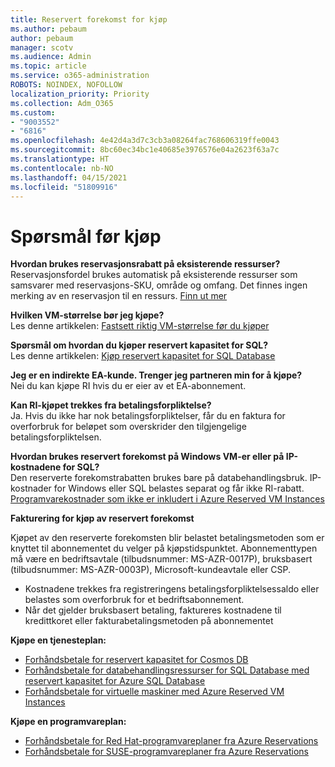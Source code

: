 ```yaml
---
title: Reservert forekomst for kjøp
ms.author: pebaum
author: pebaum
manager: scotv
ms.audience: Admin
ms.topic: article
ms.service: o365-administration
ROBOTS: NOINDEX, NOFOLLOW
localization_priority: Priority
ms.collection: Adm_O365
ms.custom:
- "9003552"
- "6816"
ms.openlocfilehash: 4e42d4a3d7c3cb3a08264fac768606319ffe0043
ms.sourcegitcommit: 8bc60ec34bc1e40685e3976576e04a2623f63a7c
ms.translationtype: HT
ms.contentlocale: nb-NO
ms.lasthandoff: 04/15/2021
ms.locfileid: "51809916"
---
```

# <a name="questions-before-purchase"></a>Spørsmål før kjøp

**Hvordan brukes reservasjonsrabatt på eksisterende ressurser?**  
Reservasjonsfordel brukes automatisk på eksisterende ressurser som samsvarer med reservasjons-SKU, område og omfang. Det finnes ingen merking av en reservasjon til en ressurs. [Finn ut mer](https://docs.microsoft.com/azure/cost-management-billing/reservations/save-compute-costs-reservations?WT.mc_id=Portal-Microsoft_Azure_Support#how-reservation-discount-is-applied) 

**Hvilken VM-størrelse bør jeg kjøpe?**  
Les denne artikkelen: [Fastsett riktig VM-størrelse før du kjøper](https://docs.microsoft.com/azure/virtual-machines/windows/prepay-reserved-vm-instances?toc=/azure/billing/TOC.json&WT.mc_id=Portal-Microsoft_Azure_Support#determine-the-right-vm-size-before-you-buy)

**Spørsmål om hvordan du kjøper reservert kapasitet for SQL?**  
Les denne artikkelen: [Kjøp reservert kapasitet for SQL Database](https://docs.microsoft.com/azure/sql-database/sql-database-reserved-capacity?toc=/azure/billing/TOC.json&WT.mc_id=Portal-Microsoft_Azure_Support#buy-sql-database-reserved-capacity)

**Jeg er en indirekte EA-kunde. Trenger jeg partneren min for å kjøpe?**  
Nei du kan kjøpe RI hvis du er eier av et EA-abonnement.

**Kan RI-kjøpet trekkes fra betalingsforpliktelse?**  
Ja. Hvis du ikke har nok betalingsforpliktelser, får du en faktura for overforbruk for beløpet som overskrider den tilgjengelige betalingsforpliktelsen.

**Hvordan brukes reservert forekomst på Windows VM-er eller på IP-kostnadene for SQL?**  
Den reserverte forekomstrabatten brukes bare på databehandlingsbruk. IP-kostnader for Windows eller SQL belastes separat og får ikke RI-rabatt. [Programvarekostnader som ikke er inkludert i Azure Reserved VM Instances](https://docs.microsoft.com/azure/billing/billing-reserved-instance-windows-software-costs?WT.mc_id=Portal-Microsoft_Azure_Support)  
      
**Fakturering for kjøp av reservert forekomst**  
      
Kjøpet av den reserverte forekomsten blir belastet betalingsmetoden som er knyttet til abonnementet du velger på kjøpstidspunktet. Abonnementtypen må være en bedriftsavtale (tilbudsnummer: MS-AZR-0017P), bruksbasert (tilbudsnummer: MS-AZR-0003P), Microsoft-kundeavtale eller CSP.

-   Kostnadene trekkes fra registreringens betalingsforpliktelsessaldo eller belastes som overforbruk for et bedriftsabonnement.
-   Når det gjelder bruksbasert betaling, faktureres kostnadene til kredittkoret eller fakturabetalingsmetoden på abonnementet

**Kjøpe en tjenesteplan:**

-   [Forhåndsbetale for reservert kapasitet for Cosmos DB](https://docs.microsoft.com/azure/cosmos-db/cosmos-db-reserved-capacity?WT.mc_id=Portal-Microsoft_Azure_Support)
-   [Forhåndsbetale for databehandlingsressurser for SQL Database med reservert kapasitet for Azure SQL Database](https://docs.microsoft.com/azure/sql-database/sql-database-reserved-capacity?WT.mc_id=Portal-Microsoft_Azure_Support)
-   [Forhåndsbetale for virtuelle maskiner med Azure Reserved VM Instances](https://docs.microsoft.com/azure/virtual-machines/windows/prepay-reserved-vm-instances?WT.mc_id=Portal-Microsoft_Azure_Support)

**Kjøpe en programvareplan:**

-   [Forhåndsbetale for Red Hat-programvareplaner fra Azure Reservations](https://docs.microsoft.com/azure/virtual-machines/linux/prepay-rhel-software-charges?WT.mc_id=Portal-Microsoft_Azure_Support)
-   [Forhåndsbetale for SUSE-programvareplaner fra Azure Reservations](https://docs.microsoft.com/azure/virtual-machines/linux/prepay-suse-software-charges?WT.mc_id=Portal-Microsoft_Azure_Support)